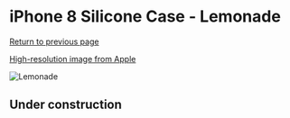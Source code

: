 # iPhone 8 Silicone Case - Lemonade

[Return to previous page](/iphone_7)

[High-resolution image from Apple](https://store.storeimages.cdn-apple.com/8756/as-images.apple.com/is/MRFU2?wid=4500&hei=4500&fmt=png)

<div style="width: 512px"><img src="/almost_uncompressed/MRFU2.webp" alt="Lemonade"></div>

## Under construction
